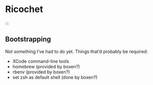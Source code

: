 # Ricochet

:boom:

## Bootstrapping

Not something I’ve had to do yet. Things that’d probably be required:

- XCode command-line tools
- homebrew (provided by boxen?)
- rbenv (provided by boxen?)
- set zsh as default shell (done by boxen?)
